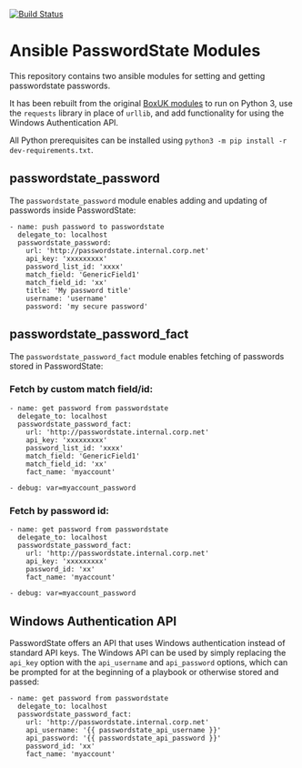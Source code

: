 [![Build Status](https://github.com/KBerstene/ansible-passwordstate-modules/actions/workflows/build.yml/badge.svg)](https://github.com/KBerstene/ansible-passwordstate-modules/actions/workflows/build.yml)

# Ansible PasswordState Modules

This repository contains two ansible modules for
setting and getting passwordstate passwords.

It has been rebuilt from the original [BoxUK modules](https://github.com/boxuk/ansible-boxuk-modules-passwordstate)
to run on Python 3, use the `requests` library in place of `urllib`, and add functionality for using the Windows Authentication API.

All Python prerequisites can be installed using `python3 -m pip install -r dev-requirements.txt`.

## passwordstate_password

The `passwordstate_password` module enables adding and updating of passwords inside PasswordState:

```
- name: push password to passwordstate
  delegate_to: localhost
  passwordstate_password:
    url: 'http://passwordstate.internal.corp.net'
    api_key: 'xxxxxxxxx'
    password_list_id: 'xxxx'
    match_field: 'GenericField1'
    match_field_id: 'xx'
    title: 'My password title'
    username: 'username'
    password: 'my secure password'
```

## passwordstate_password_fact

The `passwordstate_password_fact` module enables fetching of passwords stored in PasswordState:

### Fetch by custom match field/id:

```
- name: get password from passwordstate
  delegate_to: localhost
  passwordstate_password_fact:
    url: 'http://passwordstate.internal.corp.net'
    api_key: 'xxxxxxxxx'
    password_list_id: 'xxxx'
    match_field: 'GenericField1'
    match_field_id: 'xx'
    fact_name: 'myaccount'

- debug: var=myaccount_password
```

### Fetch by password id:

```
- name: get password from passwordstate
  delegate_to: localhost
  passwordstate_password_fact:
    url: 'http://passwordstate.internal.corp.net'
    api_key: 'xxxxxxxxx'
    password_id: 'xx'
    fact_name: 'myaccount'

- debug: var=myaccount_password
```

## Windows Authentication API

PasswordState offers an API that uses Windows authentication instead of standard API keys.  The Windows API can be used by simply replacing the `api_key` option with the `api_username` and `api_password` options, which can be prompted for at the beginning of a playbook or otherwise stored and passed:

```
- name: get password from passwordstate
  delegate_to: localhost
  passwordstate_password_fact:
    url: 'http://passwordstate.internal.corp.net'
    api_username: '{{ passwordstate_api_username }}'
    api_password: '{{ passwordstate_api_password }}'
    password_id: 'xx'
    fact_name: 'myaccount'
```

